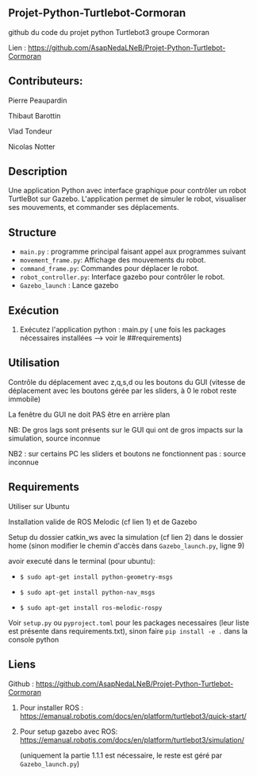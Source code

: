 ## Projet-Python-Turtlebot-Cormoran

github du code du projet python Turtlebot3 groupe Cormoran

Lien : https://github.com/AsapNedaLNeB/Projet-Python-Turtlebot-Cormoran

## Contributeurs:

Pierre Peaupardin

Thibaut Barottin

Vlad Tondeur

Nicolas Notter

## Description
Une application Python avec interface graphique pour contrôler un robot TurtleBot sur Gazebo. L'application permet de simuler le robot, visualiser ses mouvements, et commander ses déplacements.

## Structure
- `main.py` : programme principal faisant appel aux programmes suivant 
- `movement_frame.py`: Affichage des mouvements du robot.
- `command_frame.py`: Commandes pour déplacer le robot.
- `robot_controller.py`: Interface gazebo pour contrôler le robot.
- `Gazebo_launch` : Lance gazebo 

## Exécution

1. Exécutez l'application python : main.py ( une fois les packages nécessaires installées --> voir le ##requirements) 

## Utilisation

Contrôle du déplacement avec z,q,s,d ou les boutons du GUI (vitesse de déplacement avec les boutons gérée par les sliders, à 0 le robot reste immobile)

La fenêtre du GUI ne doit PAS être en arrière plan

NB: De gros lags sont présents sur le GUI qui ont de gros impacts sur la simulation, source inconnue

NB2 : sur certains PC les sliders et boutons ne fonctionnent pas : source inconnue 

## Requirements
Utiliser sur Ubuntu

Installation valide de ROS Melodic (cf lien 1) et de Gazebo 

Setup du dossier catkin_ws avec la simulation (cf lien 2) dans le dossier home (sinon modifier le chemin d'accès dans `Gazebo_launch.py`, ligne 9)

avoir executé dans le terminal (pour ubuntu):

- `$ sudo apt-get install python-geometry-msgs`

- `$ sudo apt-get install python-nav_msgs`

- `$ sudo apt-get install ros-melodic-rospy`

Voir `setup.py` ou `pyproject.toml` pour les packages necessaires (leur liste est présente dans requirements.txt), sinon faire `pip install -e .` dans la console python

## Liens
Github : https://github.com/AsapNedaLNeB/Projet-Python-Turtlebot-Cormoran

1) Pour installer ROS : https://emanual.robotis.com/docs/en/platform/turtlebot3/quick-start/

2) Pour setup gazebo avec ROS: https://emanual.robotis.com/docs/en/platform/turtlebot3/simulation/ 

     (uniquement la partie 1.1.1 est nécessaire, le reste est géré par `Gazebo_launch.py`)
